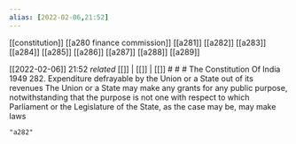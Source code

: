 ```yaml
---
alias: [2022-02-06,21:52]
---
```

[[constitution]] [[a280 finance commission]] [[a281]] [[a282]] [[a283]] [[a284]] [[a285]] [[a286]] [[a287]] [[a288]] [[a289]]

[[2022-02-06]] 21:52 _related_ [[]] | [[]] | [[]] # # #
The Constitution Of India 1949
282. Expenditure defrayable by the Union or a State out of its revenues The Union or a State may make any grants for any public purpose, notwithstanding that the purpose is not one with respect to which Parliament or the Legislature of the State, as the case may be, may make laws
```query
"a282"
```